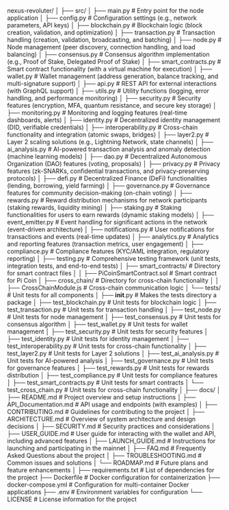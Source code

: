 nexus-revoluter/
│
├── src/
│   ├── main.py                  # Entry point for the node application
│   ├── config.py                # Configuration settings (e.g., network parameters, API keys)
│   ├── blockchain.py            # Blockchain logic (block creation, validation, and optimization)
│   ├── transaction.py            # Transaction handling (creation, validation, broadcasting, and batching)
│   ├── node.py                  # Node management (peer discovery, connection handling, and load balancing)
│   ├── consensus.py             # Consensus algorithm implementation (e.g., Proof of Stake, Delegated Proof of Stake)
│   ├── smart_contracts.py       # Smart contract functionality (with a virtual machine for execution)
│   ├── wallet.py                # Wallet management (address generation, balance tracking, and multi-signature support)
│   ├── api.py                   # REST API for external interactions (with GraphQL support)
│   ├── utils.py                 # Utility functions (logging, error handling, and performance monitoring)
│   ├── security.py              # Security features (encryption, MFA, quantum resistance, and secure key storage)
│   ├── monitoring.py            # Monitoring and logging features (real-time dashboards, alerts)
│   ├── identity.py              # Decentralized identity management (DID, verifiable credentials)
│   ├── interoperability.py       # Cross-chain functionality and integration (atomic swaps, bridges)
│   ├── layer2.py                # Layer 2 scaling solutions (e.g., Lightning Network, state channels)
│   ├── ai_analysis.py           # AI-powered transaction analysis and anomaly detection (machine learning models)
│   ├── dao.py                   # Decentralized Autonomous Organization (DAO) features (voting, proposals)
│   ├── privacy.py               # Privacy features (zk-SNARKs, confidential transactions, and privacy-preserving protocols)
│   ├── defi.py                  # Decentralized Finance (DeFi) functionalities (lending, borrowing, yield farming)
│   ├── governance.py             # Governance features for community decision-making (on-chain voting)
│   ├── rewards.py               # Reward distribution mechanisms for network participants (staking rewards, liquidity mining)
│   ├── staking.py               # Staking functionalities for users to earn rewards (dynamic staking models)
│   ├── event_emitter.py         # Event handling for significant actions in the network (event-driven architecture)
│   ├── notifications.py          # User notifications for transactions and events (real-time updates)
│   ├── analytics.py             # Analytics and reporting features (transaction metrics, user engagement)
│   ├── compliance.py            # Compliance features (KYC/AML integration, regulatory reporting)
│   ├── testing.py               # Comprehensive testing framework (unit tests, integration tests, and end-to-end tests)
│   ├── smart_contracts/          # Directory for smart contract files
│   │   ├── PiCoinSmartContract.sol # Smart contract for Pi Coin
│   ├── cross_chain/             # Directory for cross-chain functionality
│   │   ├── CrossChainModule.js   # Cross-chain communication logic
│   └── tests/                   # Unit tests for all components
│       ├── __init__.py          # Makes the tests directory a package
│       ├── test_blockchain.py   # Unit tests for blockchain logic
│       ├── test_transaction.py   # Unit tests for transaction handling
│       ├── test_node.py         # Unit tests for node management
│       ├── test_consensus.py    # Unit tests for consensus algorithm
│       ├── test_wallet.py       # Unit tests for wallet management
│       ├── test_security.py     # Unit tests for security features
│       ├── test_identity.py     # Unit tests for identity management
│       ├── test_interoperability.py # Unit tests for cross-chain functionality
│       ├── test_layer2.py       # Unit tests for Layer 2 solutions
│       ├── test_ai_analysis.py   # Unit tests for AI-powered analysis
│       ├── test_governance.py    # Unit tests for governance features
│       ├── test_rewards.py       # Unit tests for rewards distribution
│       ├── test_compliance.py    # Unit tests for compliance features
│       ├── test_smart_contracts.py # Unit tests for smart contracts
│       └── test_cross_chain.py   # Unit tests for cross-chain functionality
│
├── docs/
│   ├── README.md                # Project overview and setup instructions
│   ├── API_Documentation.md     # API usage and endpoints (with examples)
│   ├── CONTRIBUTING.md          # Guidelines for contributing to the project
│   ├── ARCHITECTURE.md          # Overview of system architecture and design decisions
│   ├── SECURITY.md              # Security practices and considerations
│   ├── USER_GUIDE.md            # User guide for interacting with the wallet and API, including advanced features
│   ├── LAUNCH_GUIDE.md          # Instructions for launching and participating in the mainnet
│   ├── FAQ.md                   # Frequently Asked Questions about the project
│   ├── TROUBLESHOOTING.md       # Common issues and solutions
│   └── ROADMAP.md               # Future plans and feature enhancements
│
├── requirements.txt             # List of dependencies for the project
├── Dockerfile                   # Docker configuration for containerization
├── docker-compose.yml           # Configuration for multi-container Docker applications
├── .env                         # Environment variables for configuration
└── LICENSE                      # License information for the project
